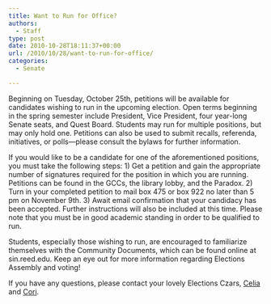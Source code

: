 ```yaml
---
title: Want to Run for Office?
authors: 
  - Staff
type: post
date: 2010-10-28T18:11:37+00:00
url: /2010/10/28/want-to-run-for-office/
categories:
  - Senate

---
```

Beginning on Tuesday, October 25th, petitions will be available for candidates wishing to run in the upcoming election. Open terms beginning in the spring semester include President, Vice President, four year-long Senate seats, and Quest Board. Students may run for multiple positions, but may only hold one. Petitions can also be used to submit recalls, referenda, initiatives, or polls—please consult the bylaws for further information.

If you would like to be a candidate for one of the aforementioned positions, you must take the following steps: 1) Get a petition and gain the appropriate number of signatures required for the position in which you are running. Petitions can be found in the GCCs, the library lobby, and the Paradox. 2) Turn in your completed petition to mail box 475 or box 922 no later than 5 pm on November 9th. 3) Await email confirmation that your candidacy has been accepted. Further instructions will also be included at this time. Please note that you must be in good academic standing in order to be qualified to run.

Students, especially those wishing to run, are encouraged to familiarize themselves with the Community Documents, which can be found online at sin.reed.edu. Keep an eye out for more information regarding Elections Assembly and voting!

If you have any questions, please contact your lovely Elections Czars, [Celia][1] and [Cori][2].

 [1]: mailto:&#x68;&#x61;&#x73;&#x73;&#x61;&#x6e;&#x77;&#x40;&#x72;&#x65;&#x65;&#x64;&#x2e;&#x65;&#x64;&#x75;
 [2]: mailto:&#x73;&#x61;&#x76;&#x61;&#x69;&#x61;&#x6e;&#x63;&#x40;&#x72;&#x65;&#x65;&#x64;&#x2e;&#x65;&#x64;&#x75;